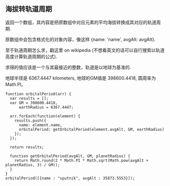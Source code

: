 ## 海拔转轨道周期
返回一个数组，其内容是把原数组中对应元素的平均海拔转换成其对应的轨道周期.

原数组中会包含格式化的对象内容，像这样 {name: 'name', avgAlt: avgAlt}.

至于轨道周期怎么求，戳这里 on wikipedia (不想看英文的话可以自行搜索以轨道高度计算轨道周期的公式).

求得的值应该是一个与其最接近的整数，轨道是以地球为基准的.

地球半径是 6367.4447 kilometers, 地球的GM值是 398600.4418, 圆周率为Math.PI。
```
function orbitalPeriod(arr) {
  var results = [];
  var GM = 398600.4418,
      earthRadius = 6367.4447;
 
  arr.forEach(function(element) {
    results.push({
      name: element.name,
      orbitalPeriod: getOrbitalPeriod(element.avgAlt, GM, earthRadius)
    });
  });
 
  return results;
 
  function getOrbitalPeriod(avgAlt, GM, planetRadius) {
    return Math.round(2 * Math.PI * Math.sqrt(Math.pow(avgAlt + planetRadius, 3) / GM));
  }
}
orbitalPeriod([{name : "sputnik", avgAlt : 35873.5553}]);

```